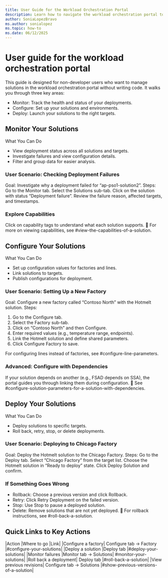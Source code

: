 ```yaml
---
title: User Guide for the Workload Orchestration Portal
description: Learn how to navigate the workload orchestration portal to monitor, configure, and deploy solutions without writing code.
author: SoniaLopezBravo
ms.author: sonialopez
ms.topic: how-to
ms.date: 06/12/2025
---
```


# User guide for the workload orchestration portal

This guide is designed for non-developer users who want to manage solutions in the workload orchestration portal without writing code. It walks you through three key areas:

- Monitor: Track the health and status of your deployments.
- Configure: Set up your solutions and environments.
- Deploy: Launch your solutions to the right targets.

## Monitor Your Solutions
What You Can Do
- View deployment status across all solutions and targets.
- Investigate failures and view configuration details.
- Filter and group data for easier analysis.

### User Scenario: Checking Deployment Failures
Goal: Investigate why a deployment failed for “ap-pso1-solution2”.
Steps:
Go to the Monitor tab.
Select the Solutions sub-tab.
Click on the solution with status “Deployment failure”.
Review the failure reason, affected targets, and timestamps.

### Explore Capabilities
Click on capability tags to understand what each solution supports.
🔗 For more on viewing capabilities, see #view-the-capabilities-of-a-solution.


## Configure Your Solutions
What You Can Do
- Set up configuration values for factories and lines.
- Link solutions to targets.
- Publish configurations for deployment.

### User Scenario: Setting Up a New Factory
Goal: Configure a new factory called “Contoso North” with the Hotmelt solution.
Steps:
1. Go to the Configure tab.
1. Select the Factory sub-tab.
1. Click on “Contoso North” and then Configure.
1. Enter required values (e.g., temperature range, endpoints).
1. Link the Hotmelt solution and define shared parameters.
1. Click Configure Factory to save.

For configuring lines instead of factories, see #configure-line-parameters.

### Advanced: Configure with Dependencies
If your solution depends on another (e.g., FSAD depends on SSA), the portal guides you through linking them during configuration.
🔗 See #configure-solution-parameters-for-a-solution-with-dependencies.

## Deploy Your Solutions
What You Can Do
- Deploy solutions to specific targets.
- Roll back, retry, stop, or delete deployments.

### User Scenario: Deploying to Chicago Factory
Goal: Deploy the Hotmelt solution to the Chicago Factory.
Steps:
Go to the Deploy tab.
Select “Chicago Factory” from the target list.
Choose the Hotmelt solution in “Ready to deploy” state.
Click Deploy Solution and confirm.
### If Something Goes Wrong
- Rollback: Choose a previous version and click Rollback.
- Retry: Click Retry Deployment on the failed version.
- Stop: Use Stop to pause a deployed solution.
- Delete: Remove solutions that are not yet deployed.
🔗 For rollback instructions, see #roll-back-a-solution.



## Quick Links to Key Actions

|Action	|Where to go |Link|
|Configure a factory|	Configure tab → Factory	|#configure-your-solutions|
|Deploy a solution	|Deploy tab	|#deploy-your-solutions|
|Monitor failures	|Monitor tab → Solutions|	#monitor-your-solutions|
|Roll back a deployment|	Deploy tab	|#roll-back-a-solution|
|View previous revisions|	Configure tab → Solutions	|#show-previous-versions-of-a-solution|